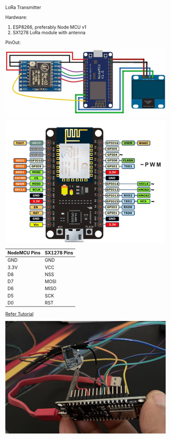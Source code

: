 LoRa Transmitter

Hardware:

1. ESP8266, preferably Node MCU v1
2. SX1278 LoRa module with antenna

PinOut:

![Transmitter Pinout](resources/SX1278-NodeMCU-Transmitter.jpg)

![ESP8266](resources/NodeMCUv1.0-pinout.jpg)

| NodeMCU Pins | SX1278 Pins |
| -------------- | ------------- |
| GND          | GND         |
| 3.3V         | VCC         |
| D8           | NSS         |
| D7           | MOSI        |
| D6           | MISO        |
| D5           | SCK         |
| D0           | RST         |

[Refer Tutorial](https://how2electronics.com/lora-sx1278-esp8266-transmitter-receiver/)

![connections](resources/IMG_8244.jpg)
